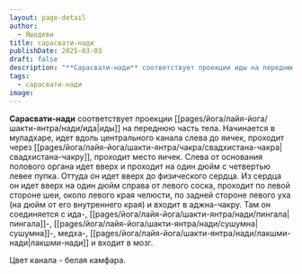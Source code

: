 ```yaml
---
layout: page-detail
author:
  - Яшодеви
title: сарасвати-нади
publishDate: 2025-03-03
draft: false
description: "**Сарасвати-нади** соответствует проекции иды на переднюю часть тела."
tags:
  - сарасвати-нади
image:
---
```

**Сарасвати-нади** соответствует проекции [[pages/йога/лайя-йога/шакти-янтра/нади/ида|иды]] на переднюю часть тела. Начинается в муладхаре, идет вдоль центрального канала слева до яичек, проходит через [[pages/йога/лайя-йога/шакти-янтра/чакра/свадхистана-чакра|свадхистана-чакру]], проходит место яичек. Слева от основания полового органа идет вверх и проходит на один дюйм с четвертью левее пупка. Оттуда он идет вверх до физического сердца. Из сердца он идет вверх на один дюйм справа от левого соска, проходит по левой стороне шеи, около левого края челюсти, по задней стороне левого уха (на дюйм от его внутреннего края) и входит в аджна-чакру. Там он соединяется с ида-, [[pages/йога/лайя-йога/шакти-янтра/нади/пингала|пингала]]-, [[pages/йога/лайя-йога/шакти-янтра/нади/сушумна|сушумна]]-, медха-, [[pages/йога/лайя-йога/шакти-янтра/нади/лакшми-нади|лакшми-нади]] и входит в мозг. 

Цвет канала - белая камфара. 
